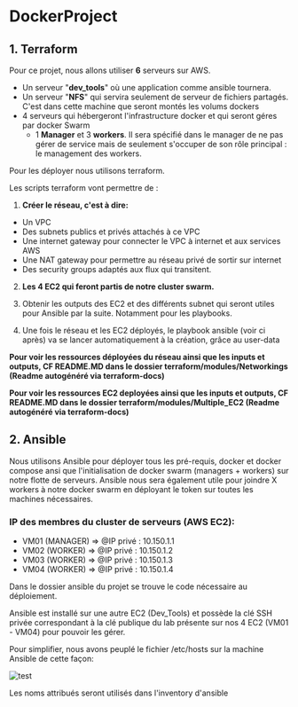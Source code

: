 # DockerProject

## 1. Terraform

Pour ce projet, nous allons utiliser **6** serveurs sur AWS.

- Un serveur "**dev_tools**" où une application comme  ansible tournera.
- Un serveur "**NFS**" qui servira seulement de serveur de fichiers partagés. C'est dans cette machine que seront montés les volums dockers
- 4 serveurs qui hébergeront l'infrastructure docker et qui seront géres par docker Swarm
  -  1 **Manager** et 3 **workers**. Il sera spécifié dans le manager de ne pas gérer de service mais de seulement s'occuper de son rôle principal : le management des workers.

 Pour les déployer nous utilisons terraform.

Les scripts terraform vont permettre de :
1. **Créer le réseau, c'est à dire:**
  - Un VPC
  - Des subnets publics et privés attachés à ce VPC
  - Une internet gateway pour connecter le VPC à internet et aux services  AWS
  - Une NAT gateway pour permettre au réseau privé de sortir sur internet
  - Des security groups adaptés aux flux qui transitent.
2. **Les 4 EC2 qui feront partis de notre cluster swarm.**

3. Obtenir les outputs des EC2 et des différents subnet qui seront utiles pour Ansible par la suite. Notamment pour les playbooks.

4. Une fois le réseau et les EC2 déployés, le playbook ansible (voir ci après) va se lancer automatiquement à la création, grâce au user-data

**Pour voir les ressources déployées du réseau ainsi que les inputs et outputs, CF README.MD dans le dossier terraform/modules/Networkings (Readme autogénéré via terraform-docs)**

**Pour voir les ressources EC2 deployées ainsi que les inputs et outputs, CF README.MD dans le dossier terraform/modules/Multiple_EC2 (Readme autogénéré via terraform-docs)**
## 2. Ansible
Nous utilisons Ansible pour déployer tous les pré-requis, docker et docker compose ansi que l'initialisation de docker swarm (managers + workers) sur notre flotte de serveurs. Ansible nous sera également utile pour joindre X workers à notre docker swarm en déployant le token sur toutes les machines nécessaires.

### IP des membres du cluster de serveurs (AWS EC2):
 - VM01 (MANAGER) => @IP privé : 10.150.1.1
 - VM02 (WORKER)  => @IP privé : 10.150.1.2
 - VM03 (WORKER)  => @IP privé : 10.150.1.3
 - VM04 (WORKER)  => @IP privé : 10.150.1.4

Dans le dossier ansible du projet se trouve le code nécessaire au déploiement.

Ansible est installé sur une autre EC2 (Dev_Tools) et possède la clé SSH privée correspondant à la clé publique du lab présente sur nos 4 EC2 (VM01 - VM04) pour pouvoir les gérer.

Pour simplifier, nous avons peuplé le fichier /etc/hosts sur la machine Ansible de cette façon:

![test](https://user-images.githubusercontent.com/84475677/196258723-4c4aa76f-c4c1-4fc7-bb18-609e07825713.PNG)

Les noms attribués seront  utilisés dans l'inventory d'ansible

